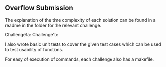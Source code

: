 ## Overflow Submission

The explanation of the time complexity of each solution can be found in a readme in the folder for the relevant challenge.

Challenge1a:
Challenge1b:

I also wrote basic unit tests to cover the given test cases which can be used to test usability of functions.

For easy of execution of commands, each challenge also has a makefile.
